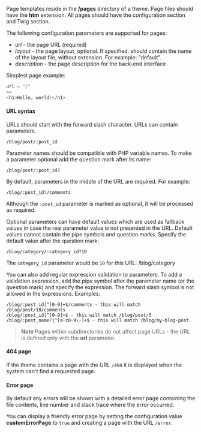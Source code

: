 Page templates reside in the **/pages** directory of a theme. Page files should have the **htm** extension. All pages should have the configuration section and Twig section. 

The following configuration parameters are supported for pages:

- *url* - the page URL (required)
- *layout* - the page layout, optional. If specified, should contain the name of the layout file, without extension. For example: "default".
- *description* - the page description for the back-end interface

Simplest page example:

```php
url = "/"
==
<h1>Hello, world!</h1>
```

#### URL syntax

URLs should start with the forward slash character. URLs can contain parameters. 

```
/blog/post/:post_id
```

Parameter names should be compatible with PHP variable names. To make a parameter optional add the question mark after its name:

```
/blog/post/:post_id?
```

By default, parameters in the middle of the URL are required. For example:

```
/blog/:post_id?/comments
```

Although the `:post_id` parameter is marked as optional, it will be processed as required.

Optional parameters can have default values which are used as fallback values in case the real parameter value is not presented in the URL. Default values cannot contain the pipe symbols and question marks. Specify the default value after the question mark:

```
/blog/category/:category_id?10
```

The `category_id` parameter would be `10` for this URL: /blog/category

You can also add regular expression validation to parameters. To add a validation expression, add the pipe symbol after the parameter name (or the question mark) and specify the expression. The forward slash symbol is not allowed in the expressions. Examples:

```
/blog/:post_id|^[0-9]+$/comments - this will match /blog/post/10/comments
/blog/:post_id|^[0-9]+$ - this will match /blog/post/3
/blog/:post_name?|^[a-z0-9\-]+$ - this will match /blog/my-blog-post
```

> **Note** Pages within subdirectories do not affect page URLs - the URL is defined only with the **url** parameter.

#### 404 page

If the theme contains a page with the URL `/404` it is displayed when the system can't find a requested page.

#### Error page

By default any errors will be shown with a detailed error page containing the file contents, line number and stack trace where the error occurred. 

You can display a friendly error page by setting the configuration value **customErrorPage** to `true` and creating a page with the URL `/error`.
